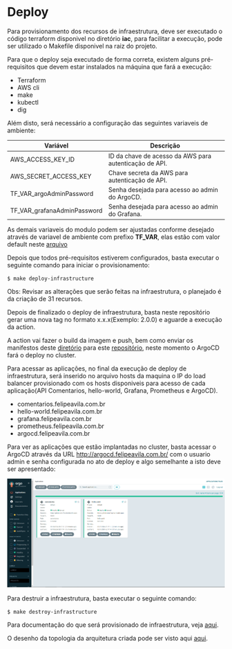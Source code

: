 # Deploy

Para provisionamento dos recursos de infraestrutura, deve ser executado o código terraform disponivel no diretório **iac**, para facilitar a execução, pode ser utilizado o Makefile disponivel na raiz do projeto.

Para que o deploy seja executado de forma correta, existem alguns pré-requisitos que devem estar instalados na máquina que fará a execução:
  - Terraform
  - AWS cli
  - make
  - kubectl
  - dig

Além disto, será necessário a configuração das seguintes variaveis de ambiente:

| Variável                    | Descrição                                     |
|-----------------------------|-----------------------------------------------|
| AWS_ACCESS_KEY_ID           | ID da chave de acesso da AWS para autenticação de API.|
| AWS_SECRET_ACCESS_KEY       | Chave secreta da AWS para autenticação de API.|
| TF_VAR_argoAdminPassword    | Senha desejada para acesso ao admin do ArgoCD.|
| TF_VAR_grafanaAdminPassword | Senha desejada para acesso ao admin do Grafana.|

As demais variaveis do modulo podem ser ajustadas conforme desejado através de variavel de ambiente com prefixo **TF_VAR**, elas estão com valor default neste [arquivo](https://github.com/Fsavila/desafio/blob/main/iac/variables.tf)

Depois que todos pré-requisitos estiverem configurados, basta executar o seguinte comando para iniciar o provisionamento:

```
$ make deploy-infrastructure
```

Obs: Revisar as alterações que serão feitas na infraestrutura, o planejado é da criação de 31 recursos.


Depois de finalizado o deploy de infraestrutura, basta neste repositório gerar uma nova tag no formato x.x.x(Exemplo: 2.0.0) e aguarde a execução da action.

A action vai fazer o build da imagem e push, bem como enviar os manifestos deste [diretório](https://github.com/Fsavila/desafio/tree/main/manifests) para este [repositório](https://github.com/Fsavila/desafio/tree/main/manifests), neste momento o ArgoCD fará o deploy no cluster.

Para acessar as aplicações, no final da execução de deploy de infraestrutura, será inserido no arquivo hosts da maquina o IP do load balancer provisionado com os hosts disponiveis para acesso de cada aplicação(API Comentarios, hello-world, Grafana, Prometheus e ArgoCD).

  - comentarios.felipeavila.com.br
  - hello-world.felipeavila.com.br
  - grafana.felipeavila.com.br
  - prometheus.felipeavila.com.br
  - argocd.felipeavila.com.br

Para ver as aplicações que estão implantadas no cluster, basta acessar o ArgoCD através da URL http://argocd.felipeavila.com.br/ com o usuario admin e senha configurada no ato de deploy e algo semelhante a isto deve ser apresentado:

![Argo](./images/argo.png)

Para destruir a infraestrutura, basta executar o seguinte comando:

```
$ make destroy-infrastructure
```

Para documentação do que será provisionado de infraestrutura, veja [aqui](https://github.com/Fsavila/desafio/blob/main/iac/README.md).

O desenho da topologia da arquitetura criada pode ser visto aqui [aqui](https://github.com/Fsavila/desafio/blob/main/ARQUITETURA.md).
